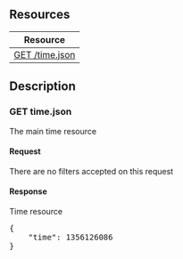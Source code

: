 ## Resources
<table class="table table-bordered ">
  <thead>
   <tr>
     <th>Resource</th>
   </tr>
 </thead>
 <tbody>
   <tr>
     <td><a href="#get-timejson">GET  /time.json</a></td>
     
   </tr>
  
 </tbody>
</table>
   
## Description
### GET time.json
The main time resource

#### Request
There are no filters accepted on this request



#### Response
Time resource
<pre>
{
    "time": 1356126086
}
</pre>
